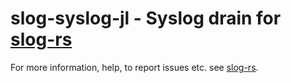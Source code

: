 # slog-syslog-jl - Syslog drain for [slog-rs]

For more information, help, to report issues etc. see [slog-rs][slog-rs].

[slog-rs]: //github.com/slog-rs/slog
